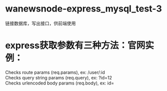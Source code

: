 # wanewsnode-express_mysql_test-3
链接数据库，写出接口，供前端使用




# express获取参数有三种方法：官网实例：  
  
Checks route params (req.params), ex: /user/:id  
Checks query string params (req.query), ex: ?id=12  
Checks urlencoded body params (req.body), ex: id=  
